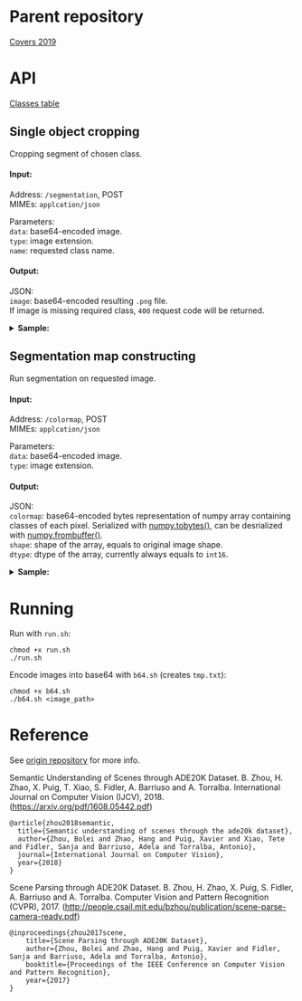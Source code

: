# Parent repository
[Covers 2019](https://github.com/notantony/covers2019) 

# API

[Classes table](https://docs.google.com/spreadsheets/d/1QXMxMCEpFli6m4f9IZxZiyCgDPId5fGCN_pHVDVeNPc/edit#gid=0)

## Single object cropping
Cropping segment of chosen class. 

#### Input:
Address: `/segmentation`, POST \
MIMEs: `applcation/json`

Parameters: \
`data`: base64-encoded image. \
`type`: image extension. \
`name`: requested class name.

#### Output:
JSON: \
`image`: base64-encoded resulting `.png` file. \
If image is missing required class, `400` request code will be returned.

<details>
  <summary> <b>Sample: </b> </summary> 

  Request JSON:
  ```json
  {
      "name" : "person",
      "type" : "jpeg",
      "data" : "/9j/4AAQSkZJRgABAQEASABIAAD//gATQ3JlYXRlZCB3a..."
  }
  ```
  
  Response:
  ```json
  {
      "image" : "iVBORw0KGgoAAAANSUhEUgAAA+EAAAI1CAYAAA..."
  }
  ```
</details>


## Segmentation map constructing
Run segmentation on requested image.  

#### Input:
Address: `/colormap`, POST \
MIMEs: `applcation/json`

Parameters: \
`data`: base64-encoded image. \
`type`: image extension.

#### Output:
JSON: \
`colormap`: base64-encoded bytes representation of numpy array containing classes of each pixel. Serialized with [numpy.tobytes()](https://docs.scipy.org/doc/numpy/reference/generated/numpy.ndarray.tobytes.html), can be desrialized with [numpy.frombuffer()](https://docs.scipy.org/doc/numpy/reference/generated/numpy.frombuffer.html). \
`shape`: shape of the array, equals to original image shape. \
`dtype`: dtype of the array, currently always equals to `int16`.

<details>
  <summary> <b>Sample: </b> </summary> 

  Request JSON:
  ```json
  {
      "type" : "jpeg",
      "data" : "/9j/4AAQSkZJRgABAQEASABIAAD//gATQ3JlYXRlZCB3a..."
  }
  ```
  
  Response:
  ```json
  {
      "colormap": "AAAAAAAAAAAAAAAAAAAAAAAAAAAAAAAAAAAAAAAAAAA...",
      "dtype": "int16",
      "shape": "(588, 1000)"
  }
  ```
</details>

# Running

Run with `run.sh`:
```
chmod +x run.sh
./run.sh
```

Encode images into base64 with `b64.sh` (creates `tmp.txt`):
```
chmod +x b64.sh
./b64.sh <image_path>
```

# Reference

See [origin repository](https://github.com/CSAILVision/semantic-segmentation-pytorch) for more info.

Semantic Understanding of Scenes through ADE20K Dataset. B. Zhou, H. Zhao, X. Puig, T. Xiao, S. Fidler, A. Barriuso and A. Torralba. International Journal on Computer Vision (IJCV), 2018. (https://arxiv.org/pdf/1608.05442.pdf)

    @article{zhou2018semantic,
      title={Semantic understanding of scenes through the ade20k dataset},
      author={Zhou, Bolei and Zhao, Hang and Puig, Xavier and Xiao, Tete and Fidler, Sanja and Barriuso, Adela and Torralba, Antonio},
      journal={International Journal on Computer Vision},
      year={2018}
    }

Scene Parsing through ADE20K Dataset. B. Zhou, H. Zhao, X. Puig, S. Fidler, A. Barriuso and A. Torralba. Computer Vision and Pattern Recognition (CVPR), 2017. (http://people.csail.mit.edu/bzhou/publication/scene-parse-camera-ready.pdf)

    @inproceedings{zhou2017scene,
        title={Scene Parsing through ADE20K Dataset},
        author={Zhou, Bolei and Zhao, Hang and Puig, Xavier and Fidler, Sanja and Barriuso, Adela and Torralba, Antonio},
        booktitle={Proceedings of the IEEE Conference on Computer Vision and Pattern Recognition},
        year={2017}
    }
    
